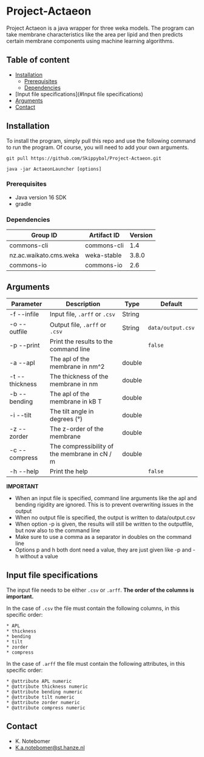 # Project-Actaeon #
Project Actaeon is a java wrapper for three weka models. 
The program can take membrane characteristics like the area per lipid 
and then predicts certain membrane components using machine learning algorithms.

## Table of content

- [Installation](#installation)
    * [Prerequisites](#prerequisites)
    * [Dependencies](#dependencies)
- [Input file specifications](#Input file specifications)
- [Arguments](#arguments)
- [Contact](#contact)

## Installation
To install the program, simply pull this repo and use the following 
command to run the program. Of course, you will need to add your own arguments.

``` 
git pull https://github.com/Skippybal/Project-Actaeon.git
```

```
java -jar ActaeonLauncher [options]
```

### Prerequisites
* Java version 16 SDK
* gradle

### Dependencies
|Group ID                               |Artifact ID                            |Version            |   
|---                                    |---                                    |---                |
|commons-cli                            |commons-cli                            |1.4                |
|nz.ac.waikato.cms.weka                 |weka-stable                            |3.8.0              |
|commons-io                             |commons-io                             |2.6                |

## Arguments
| Parameter         | Description                                     | Type    | Default             |
| ---               | ---                                             | ---     | ---                 |
| -f --infile       | Input file, ``.arff`` or ``.csv``               | String  |                     |
| -o --outfile      | Output file, ``.arff`` or ``.csv``              | String  | ``data/output.csv`` |
| -p --print        | Print the results to the command line            |         |``false``           |
| -a --apl          | The apl of the membrane in nm^2                 | double  |                     |
| -t --thickness    | The thickness of the membrane in nm             | double  |                     |
| -b --bending      | The apl of the membrane in kB T                 | double  |                     |
| -i --tilt         | The tilt angle in degrees (&deg;)               | double  |                     |
| -z --zorder       | The z-order of the membrane                     | double  |                     |
| -c --compress     | The compressibility of the membrane in cN / m   | double  |                     |
| -h --help         | Print the help                                  |         | ``false``           |

**IMPORTANT**

* When an input file is specified, command line arguments like the apl and bending rigidity are ignored.
This is to prevent overwriting issues in the output
* When no output file is specified, the output is written to data/output.csv
* When option -p is given, the results will still be written to the outputfile, 
but now also to the command line
* Make sure to use a comma as a separator in doubles on the command line
* Options p and h both dont need a value, they are just given like -p and -h without a value


## Input file specifications
The input file needs to be either ``.csv`` or ``.arff``. **The order of the columns is important.**

In the case of ``.csv`` the file must contain the following columns, in this specific order:
```
* APL
* thickness
* bending
* tilt
* zorder
* compress
```

In the case of ``.arff`` the file must contain the following attributes, in this specific order:
```
* @attribute APL numeric
* @attribute thickness numeric
* @attribute bending numeric 
* @attribute tilt numeric 
* @attribute zorder numeric 
* @attribute compress numeric
```

## Contact

* K. Notebomer
* K.a.notebomer@st.hanze.nl
